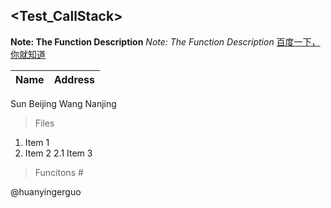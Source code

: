 ## <Test_CallStack>
**Note: The Function Description** *Note: The Function Description*
[百度一下，你就知道](http://www.baidu.com)

Name | Address
---- | ------
Sun   Beijing
Wang  Nanjing

> Files
1. Item 1
2. Item 2
  2.1 Item 3
> Funcitons #<Markdown>

@huanyingerguo
